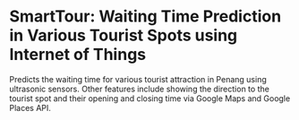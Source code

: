 # SmartTour: Waiting Time Prediction in Various Tourist Spots using Internet of Things

Predicts the waiting time for various tourist attraction in Penang using ultrasonic sensors. Other features include showing the direction to the tourist spot and their opening and closing time via Google Maps and Google Places API.



      
